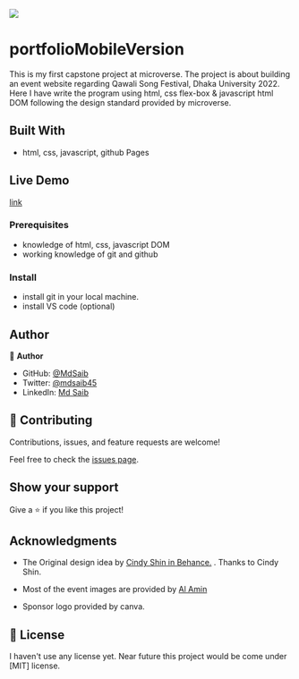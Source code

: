 ![](https://image.shields.io/badge/Microverse-blueviolet)


# portfolioMobileVersion

 This is my first capstone project at microverse. The project is about building an event website regarding Qawali Song Festival, Dhaka University 2022. Here I have write the program using html, css flex-box & javascript html DOM following the design standard provided by microverse. 



## Built With

- html, css, javascript, github Pages

## Live Demo

[link](https://mdsaib.github.io/portfolioMobileVersion/ )


### Prerequisites
- knowledge of html, css, javascript DOM
- working knowledge of git and github



### Install
- install git in your local machine.
- install VS code (optional)



## Author

👤 **Author**

- GitHub: [@MdSaib](https://github.com/MdSaib)
- Twitter: [@mdsaib45](https://twitter.com/mdsaib45)
- LinkedIn: [Md Saib](https://linkedin.com/in/mdsaib)


## 🤝 Contributing

Contributions, issues, and feature requests are welcome!

Feel free to check the [issues page](https://github.com/MdSaib/helloMicroverse/issues).

## Show your support

Give a ⭐️ if you like this project!

## Acknowledgments
- The Original design idea by [Cindy Shin in Behance.](https://www.behance.net/adagio07) . Thanks to Cindy Shin.

- Most of the event images are provided by [Al Amin](https://linkedin.com/in/md-al-amin-rakib-a42725195)

- Sponsor logo provided by canva.


## 📝 License

I haven't use any license yet. Near future this project would be come under [MIT] license.
